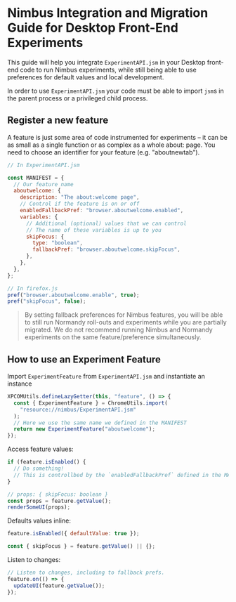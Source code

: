 # Nimbus Integration and Migration Guide for Desktop Front-End Experiments

This guide will help you integrate `ExperimentAPI.jsm` in your Desktop front-end code to run Nimbus experiments, while still being able to use preferences for default values and local development.

In order to use `ExperimentAPI.jsm` your code must be able to import `jsm`s in the parent process or a privileged child process.

## Register a new feature

A feature is just some area of code instrumented for experiments – it can be as small as a single function or as complex as a whole about: page. You need to choose an identifier for your feature (e.g. "aboutnewtab").

```javascript
// In ExperimentAPI.jsm

const MANIFEST = {
  // Our feature name
  aboutwelcome: {
    description: "The about:welcome page",
    // Control if the feature is on or off
    enabledFallbackPref: "browser.aboutwelcome.enabled",
    variables: {
      // Additional (optional) values that we can control
      // The name of these variables is up to you
      skipFocus: {
        type: "boolean",
        fallbackPref: "browser.aboutwelcome.skipFocus",
      },
    },
  },
};

// In firefox.js
pref("browser.aboutwelcome.enable", true);
pref("skipFocus", false);
```

> By setting fallback preferences for Nimbus features, you will be able to still run Normandy roll-outs and experiments while you are partially migrated. We do not recommend running Nimbus and Normandy experiments on the same feature/preference simultaneously.

## How to use an Experiment Feature

Import `ExperimentFeature` from `ExperimentAPI.jsm` and instantiate an instance

```jsx
XPCOMUtils.defineLazyGetter(this, "feature", () => {
  const { ExperimentFeature } = ChromeUtils.import(
    "resource://nimbus/ExperimentAPI.jsm"
  );
  // Here we use the same name we defined in the MANIFEST
  return new ExperimentFeature("aboutwelcome");
});
```

Access feature values:

```jsx
if (feature.isEnabled() {
  // Do something!
  // This is controllbed by the `enabledFallbackPref` defined in the MANIFEST
}

// props: { skipFocus: boolean }
const props = feature.getValue();
renderSomeUI(props);
```

Defaults values inline:

```jsx
feature.isEnabled({ defaultValue: true });

const { skipFocus } = feature.getValue() || {};
```

Listen to changes:

```jsx
// Listen to changes, including to fallback prefs.
feature.on(() => {
  updateUI(feature.getValue());
});
```
